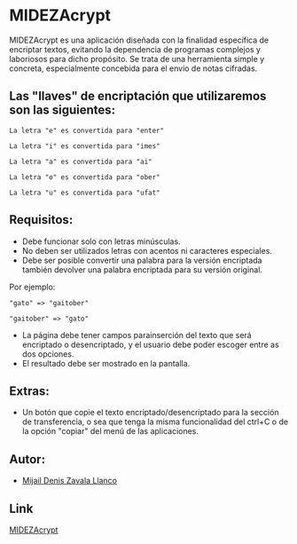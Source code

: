 # MIDEZAcrypt

MIDEZAcrypt es una aplicación diseñada con la finalidad específica de encriptar textos, evitando la dependencia de programas 
complejos y laboriosos para dicho propósito. Se trata de una herramienta simple y concreta, especialmente concebida para el 
envío de notas cifradas.

## Las "llaves" de encriptación que utilizaremos son las siguientes:

```
La letra "e" es convertida para "enter"
```

```
La letra "i" es convertida para "imes"
```

```
La letra "a" es convertida para "ai"
```

```
La letra "o" es convertida para "ober"
```

```
La letra "u" es convertida para "ufat"
```

## Requisitos:

- Debe funcionar solo con letras minúsculas.
- No deben ser utilizados letras con acentos ni caracteres especiales.
- Debe ser posible convertir una palabra para la versión encriptada también devolver una palabra encriptada para su versión original.

Por ejemplo:

```
"gato" => "gaitober"
```

```
"gaitober" => "gato"
```

- La página debe tener campos parainserción del texto que será encriptado o desencriptado, y el usuario debe poder escoger entre as dos opciones.
- El resultado debe ser mostrado en la pantalla.

## Extras:

- Un botón que copie el texto encriptado/desencriptado para la sección de transferencia, o sea que tenga la misma funcionalidad del ctrl+C o de la opción "copiar" del menú de las aplicaciones.

## Autor:

- [Mijail Denis Zavala Llanco](https://github.com/MIDEZA-22)

## Link

[MIDEZAcrypt](https://mideza-22.github.io/ChallengeONE-MIDEZAcrypt/)

